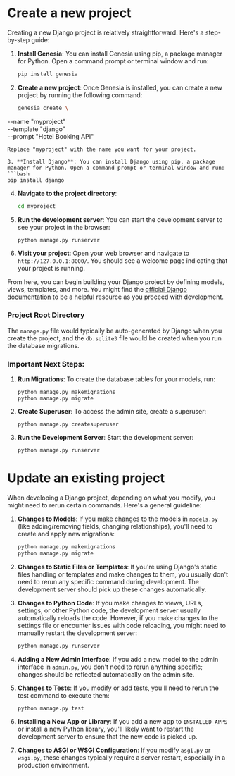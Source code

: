 # Create a new project

Creating a new Django project is relatively straightforward. Here's a step-by-step guide:

1. **Install Genesia**: You can install Genesia using pip, a package manager for Python. Open a command prompt or terminal window and run:
   ```bash
   pip install genesia
   ```

2. **Create a new project**: Once Genesia is installed, you can create a new project by running the following command:
   ```bash
   genesia create \
  --name "myproject" \
  --template "django" \
  --prompt "Hotel Booking API"
   ```
   Replace "myproject" with the name you want for your project.

3. **Install Django**: You can install Django using pip, a package manager for Python. Open a command prompt or terminal window and run:
   ```bash
   pip install django
   ```

4. **Navigate to the project directory**: 
   ```bash
   cd myproject
   ```

4. **Run the development server**: You can start the development server to see your project in the browser:
   ```bash
   python manage.py runserver
   ```

6. **Visit your project**: Open your web browser and navigate to `http://127.0.0.1:8000/`. You should see a welcome page indicating that your project is running.

From here, you can begin building your Django project by defining models, views, templates, and more. You might find the [official Django documentation](https://docs.djangoproject.com/en/stable/) to be a helpful resource as you proceed with development.

### Project Root Directory

The `manage.py` file would typically be auto-generated by Django when you create the project, and the `db.sqlite3` file would be created when you run the database migrations.

### Important Next Steps:

1. **Run Migrations**: To create the database tables for your models, run:
   ```
   python manage.py makemigrations
   python manage.py migrate
   ```

2. **Create Superuser**: To access the admin site, create a superuser:
   ```
   python manage.py createsuperuser
   ```

3. **Run the Development Server**: Start the development server:
   ```
   python manage.py runserver
   ```



# Update an existing project

When developing a Django project, depending on what you modify, you might need to rerun certain commands. Here's a general guideline:

1. **Changes to Models**: If you make changes to the models in `models.py` (like adding/removing fields, changing relationships), you'll need to create and apply new migrations:
   ```bash
   python manage.py makemigrations
   python manage.py migrate
   ```

2. **Changes to Static Files or Templates**: If you're using Django's static files handling or templates and make changes to them, you usually don't need to rerun any specific command during development. The development server should pick up these changes automatically.

3. **Changes to Python Code**: If you make changes to views, URLs, settings, or other Python code, the development server usually automatically reloads the code. However, if you make changes to the settings file or encounter issues with code reloading, you might need to manually restart the development server:
   ```bash
   python manage.py runserver
   ```

4. **Adding a New Admin Interface**: If you add a new model to the admin interface in `admin.py`, you don't need to rerun anything specific; changes should be reflected automatically on the admin site.

5. **Changes to Tests**: If you modify or add tests, you'll need to rerun the test command to execute them:
   ```bash
   python manage.py test
   ```

6. **Installing a New App or Library**: If you add a new app to `INSTALLED_APPS` or install a new Python library, you'll likely want to restart the development server to ensure that the new code is picked up.

7. **Changes to ASGI or WSGI Configuration**: If you modify `asgi.py` or `wsgi.py`, these changes typically require a server restart, especially in a production environment.

